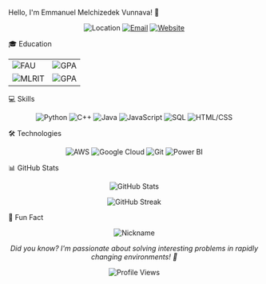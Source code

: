 Hello, I'm Emmanuel Melchizedek Vunnava! 👋
<p align="center"> <img src="https://img.shields.io/badge/Location-Delray%20Beach%2C%20FL-blue?style=for-the-badge&logo=google-maps" alt="Location"> <a href="mailto:emmanuelmelchizedekvunnava@gmail.com"><img src="https://img.shields.io/badge/Email-Contact%20Me-red?style=for-the-badge&logo=gmail" alt="Email"></a> <a href="https://emmanuel-v.onrender.com"><img src="https://img.shields.io/badge/Website-Visit%20Me-orange?style=for-the-badge&logo=google-chrome" alt="Website"></a> </p>
🎓 Education
<table> <tr> <td><img src="https://img.shields.io/badge/Florida%20Atlantic%20University-MS%20in%20Computer%20Science-blue?style=for-the-badge&logo=graduation-cap" alt="FAU"></td> <td><img src="https://img.shields.io/badge/GPA-4.0%2F4.0-success?style=for-the-badge" alt="GPA"></td> </tr> <tr> <td><img src="https://img.shields.io/badge/MLR%20Institute%20of%20Technology-B.Tech%20in%20Computer%20Science-blue?style=for-the-badge&logo=graduation-cap" alt="MLRIT"></td> <td><img src="https://img.shields.io/badge/GPA-3.0%2F4.0-success?style=for-the-badge" alt="GPA"></td> </tr> </table>
💻 Skills
<p align="center"> <img src="https://img.shields.io/badge/Python-★★★★☆-yellow?style=for-the-badge&logo=python" alt="Python"> <img src="https://img.shields.io/badge/C++-★★★★☆-blue?style=for-the-badge&logo=c%2B%2B" alt="C++"> <img src="https://img.shields.io/badge/Java-★★★☆☆-orange?style=for-the-badge&logo=java" alt="Java"> <img src="https://img.shields.io/badge/JavaScript-★★★☆☆-yellow?style=for-the-badge&logo=javascript" alt="JavaScript"> <img src="https://img.shields.io/badge/SQL-★★★★☆-blue?style=for-the-badge&logo=mysql" alt="SQL"> <img src="https://img.shields.io/badge/HTML%2FCSS-★★★★☆-orange?style=for-the-badge&logo=html5" alt="HTML/CSS"> </p>
🛠 Technologies
<p align="center"> <img src="https://img.shields.io/badge/AWS-★★★☆☆-yellow?style=for-the-badge&logo=amazon-aws" alt="AWS"> <img src="https://img.shields.io/badge/Google%20Cloud-★★★☆☆-blue?style=for-the-badge&logo=google-cloud" alt="Google Cloud"> <img src="https://img.shields.io/badge/Git-★★★★☆-orange?style=for-the-badge&logo=git" alt="Git"> <img src="https://img.shields.io/badge/Power%20BI-★★★☆☆-yellow?style=for-the-badge&logo=power-bi" alt="Power BI"> </p>
📊 GitHub Stats
<p align="center"> <img src="https://github-readme-stats.vercel.app/api?username=YourGitHubUsername&show_icons=true&theme=radical" alt="GitHub Stats"> </p> <p align="center"> <img src="https://github-readme-streak-stats.herokuapp.com/?user=YourGitHubUsername&theme=dark" alt="GitHub Streak"> </p>
🌟 Fun Fact
<p align="center"> <img src="https://img.shields.io/badge/Nickname-El%20Patron2-purple?style=for-the-badge" alt="Nickname"> </p> <p align="center"> <em>Did you know? I'm passionate about solving interesting problems in rapidly changing environments! 🚀</em> </p> <p align="center"> <img src="https://komarev.com/ghpvc/?username=YourGitHubUsername&color=brightgreen" alt="Profile Views"> </p>

